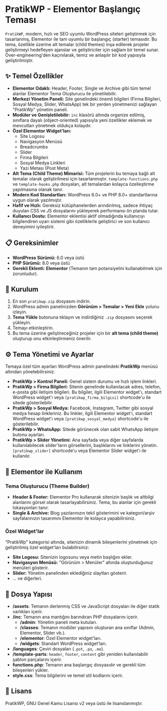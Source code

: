 # PratikWP - Elementor Başlangıç Teması

`PratikWP`, modern, hızlı ve SEO uyumlu WordPress siteleri geliştirmek için tasarlanmış, Elementor ile tam uyumlu bir başlangıç (starter) temasıdır. Bu tema, özellikle üzerine alt temalar (child themes) inşa edilerek projeler geliştirmeyi hedefleyen ajanslar ve geliştiriciler için sağlam bir temel sunar. Over-engineering'den kaçınılarak, temiz ve anlaşılır bir kod yapısıyla geliştirilmiştir.

## ✨ Temel Özellikler

-   **Elementor Odaklı:** Header, Footer, Single ve Archive gibi tüm temel alanlar Elementor Tema Oluşturucu ile yönetilebilir.
-   **Merkezi Yönetim Paneli:** Site genelindeki önemli bilgileri (Firma Bilgileri, Sosyal Medya, Slider, WhatsApp) tek bir yerden yönetmenizi sağlayan "PratikWp" yönetim paneli.
-   **Modüler ve Genişletilebilir:** `inc` klasörü altında organize edilmiş, sınıflara dayalı (object-oriented) yapısıyla yeni özellikler eklemek ve mevcutları yönetmek oldukça kolaydır.
-   **Özel Elementor Widget'ları:**
    -   Site Logosu
    -   Navigasyon Menüsü
    -   Breadcrumbs
    -   Slider
    -   Firma Bilgileri
    -   Sosyal Medya Linkleri
    -   Yazı Metası (Post Meta)
-   **Alt Tema (Child Theme) Mimarisi:** Tüm projelerin bu temaya bağlı alt temalar olarak geliştirilmesi için tasarlanmıştır. `template-functions.php` ve `template-hooks.php` dosyaları, alt temalardan kolayca özelleştirme yapılmasına olanak tanır.
-   **Modern Kod Standartları:** WordPress 6.0+ ve PHP 8.0+ standartlarına uygun olarak yazılmıştır.
-   **Hafif ve Hızlı:** Gereksiz kütüphanelerden arındırılmış, sadece ihtiyaç duyulan CSS ve JS dosyalarını yükleyerek performansı ön planda tutar.
-   **Kullanıcı Dostu:** Elementor eklentisi aktif olmadığında kullanıcıyı bilgilendiren uyarı sistemi gibi özelliklerle geliştirici ve son kullanıcı deneyimini iyileştirir.

## 📋 Gereksinimler

-   **WordPress Sürümü:** 6.0 veya üstü
-   **PHP Sürümü:** 8.0 veya üstü
-   **Gerekli Eklenti:** **Elementor** (Temanın tam potansiyelini kullanabilmek için zorunludur).

## 🚀 Kurulum

1.  En son `pratikwp.zip` dosyasını indirin.
2.  WordPress admin panelinizden **Görünüm > Temalar > Yeni Ekle** yolunu izleyin.
3.  **Tema Yükle** butonuna tıklayın ve indirdiğiniz `.zip` dosyasını seçerek yükleyin.
4.  Temayı etkinleştirin.
5.  Bu tema üzerine geliştireceğiniz projeler için bir **alt tema (child theme)** oluşturup onu etkinleştirmeniz önerilir.

## ⚙️ Tema Yönetimi ve Ayarlar

Temaya özel tüm ayarları WordPress admin panelindeki **PratikWp** menüsü altından yönetebilirsiniz.

-   **PratikWp > Kontrol Paneli:** Genel sistem durumu ve hızlı işlem linkleri.
-   **PratikWp > Firma Bilgileri:** Sitenin genelinde kullanılacak adres, telefon, e-posta gibi iletişim bilgileri. Bu bilgiler, ilgili Elementor widget'ı, standart WordPress widget'ı veya `[pratikwp_firma_bilgisi]` shortcode'u ile sitede gösterilebilir.
-   **PratikWp > Sosyal Medya:** Facebook, Instagram, Twitter gibi sosyal medya hesap linkleriniz. Bu linkler, ilgili Elementor widget'ı, standart WordPress widget'ı veya `[pratikwp_sosyal_medya]` shortcode'u ile gösterilebilir.
-   **PratikWp > WhatsApp:** Sitede görünecek olan sabit WhatsApp iletişim butonu ayarları.
-   **PratikWp > Slider Yönetimi:** Ana sayfada veya diğer sayfalarda kullanılabilecek slider'ların görsellerini, başlıklarını ve linklerini yönetin. `[pratikwp_slider]` shortcode'u veya Elementor Slider widget'ı ile kullanılır.

## 🎨 Elementor ile Kullanım

### Tema Oluşturucu (Theme Builder)

-   **Header & Footer:** Elementor Pro kullanarak sitenizin başlık ve altbilgi alanlarını görsel olarak tasarlayabilirsiniz. Tema, bu alanlar için gerekli lokasyonları tanır.
-   **Single & Archive:** Blog yazılarınızın tekil gösterimini ve kategori/arşiv sayfalarınızın tasarımını Elementor ile kolayca yapabilirsiniz.

### Özel Widget'lar

"PratikWp" kategorisi altında, sitenizin dinamik bileşenlerini yönetmek için geliştirilmiş özel widget'ları bulabilirsiniz:

-   **Site Logosu:** Sitenizin logosunu veya metin başlığını ekler.
-   **Navigasyon Menüsü:** "Görünüm > Menüler" altında oluşturduğunuz menüleri gösterir.
-   **Slider:** Yönetim panelinden eklediğiniz slaytları gösterir.
-   ... ve diğerleri.

## 📁 Dosya Yapısı

-   **/assets**: Temanın derlenmiş CSS ve JavaScript dosyaları ile diğer statik varlıkları içerir.
-   **/inc**: Temanın ana mantığını barındıran PHP dosyalarını içerir.
    -   **/admin**: Yönetim paneli meta kutuları.
    -   **/classes**: Temanın modüler yapısını oluşturan ana sınıflar (Admin, Elementor, Slider vb.).
    -   **/elementor**: Özel Elementor widget'ları.
    -   **/widgets**: Standart WordPress widget'ları.
-   **/languages**: Çeviri dosyaları (`.pot`, `.po`, `.mo`).
-   **/template-parts**: `header`, `footer`, `content` gibi yeniden kullanılabilir şablon parçalarını içerir.
-   **functions.php**: Temanın ana başlangıç dosyasıdır ve gerekli tüm bileşenleri yükler.
-   **style.css**: Tema bilgilerini ve temel stil kodlarını içerir.

## 📜 Lisans

PratikWP, GNU Genel Kamu Lisansı v2 veya üstü ile lisanslanmıştır.
